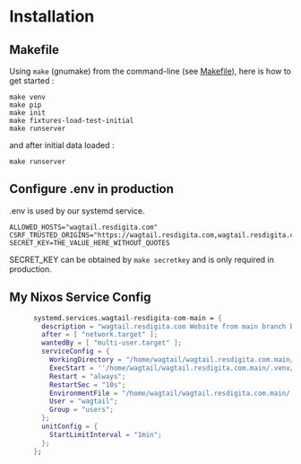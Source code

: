# Installation


## Makefile

Using `make` (gnumake) from the command-line (see [Makefile](../Makefile)), here is how to get started :

```
make venv
make pip
make init
make fixtures-load-test-initial
make runserver
```

and after initial data loaded :

`make runserver`



## Configure .env in production

.env is used by our systemd service. 

```
ALLOWED_HOSTS="wagtail.resdigita.com"
CSRF_TRUSTED_ORIGINS="https://wagtail.resdigita.com,wagtail.resdigita.com"
SECRET_KEY=THE_VALUE_HERE_WITHOUT_QUOTES
```

SECRET_KEY can be obtained by `make secretkey` and is only required in production.

## My Nixos Service Config

```nix
      systemd.services.wagtail-resdigita-com-main = {
        description = "wagtail.resdigita.com Website from main branch based on no template";
        after = [ "network.target" ];
        wantedBy = [ "multi-user.target" ];
        serviceConfig = {
          WorkingDirectory = "/home/wagtail/wagtail.resdigita.com.main/";
          ExecStart = ''/home/wagtail/wagtail.resdigita.com.main/.venv/bin/gunicorn --env WAGTAIL_ENV='production' --access-logfile /var/log/wagtail/wagtail-resdigita-com-main-access.log --error-logfile /var/log/wagtail/wagtail-resdigita-com-main-error.log --chdir /home/wagtail/wagtail.resdigita.com.main --workers 12 --bind 0.0.0.0:8903 settings.wsgi:application'';
          Restart = "always";
          RestartSec = "10s";
          EnvironmentFile = "/home/wagtail/wagtail.resdigita.com.main/.env";
          User = "wagtail";
          Group = "users";
        };
        unitConfig = {
          StartLimitInterval = "1min";
        };
      };
```